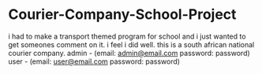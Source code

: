# Courier-Company-School-Project
i had to make a transport themed program for school and i just wanted to get someones comment on it. 
i feel i did well. 
this is a south african national courier company. 
admin - (email: admin@email.com password: password)
user - (email: user@email.com password: password)
